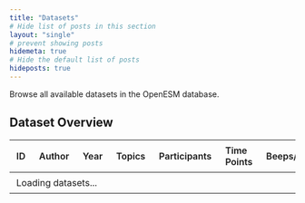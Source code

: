 ```yaml
---
title: "Datasets"
# Hide list of posts in this section
layout: "single"
# prevent showing posts
hidemeta: true
# Hide the default list of posts
hideposts: true
---
```


Browse all available datasets in the OpenESM database.

## Dataset Overview

<div id="datasets-table-container">
  <table id="datasets-table">
  <thead>
    <tr>
      <th>ID</th>
      <th>Author</th>
      <th>Year</th>
      <th>Topics</th>
      <th>Participants</th>
      <th>Time Points</th>
      <th>Beeps/Day</th>
      <th>Variables</th>
      <th>Cross-sectional</th>
      <th>Passive Sensor</th>
    </tr>
  </thead>
    <tbody id="datasets-table-body">
      <!-- Loading message will be replaced by JavaScript -->
      <tr>
        <td colspan="10">Loading datasets...</td>
      </tr>
    </tbody>
  </table>
</div>


<style>
  #datasets-table {
    width: 100%;
    border-collapse: collapse;
    margin: 1rem 0;
  }
  
  #datasets-table th, 
  #datasets-table td {
    padding: 0.5rem 0.75rem;
    text-align: left;
    border-bottom: 1px solid var(--border);
  }
  
  #datasets-table th {
    font-weight: 600;
  }
  
  #datasets-table tbody tr:hover {
    background-color: var(--code-bg);
  }
</style>


<script>
document.addEventListener('DOMContentLoaded', function() {
  // Debug: Log our current location
  console.log("Current pathname:", window.location.pathname);
  
  // Determine base path dynamically
  const basePath = window.location.pathname.includes('/openesm/') ? '/openesm' : '';
  const jsonUrl = `${basePath}/data/datasets_table.json`;
  
  console.log("Will fetch JSON from:", jsonUrl);
  
  // Find the table body element
  const tableBody = document.getElementById('datasets-table-body');
  
  // Attempt to fetch data with detailed logging
  console.log("Starting fetch request...");
  fetch(jsonUrl)
    .then(response => {
      console.log("Fetch response received:", response);
      console.log("Response status:", response.status);
      console.log("Response headers:", [...response.headers.entries()]);
      
      if (!response.ok) {
        throw new Error(`HTTP error! Status: ${response.status}`);
      }
      
      console.log("Response OK, parsing JSON...");
      return response.json();
    })
    .then(datasets => {
      console.log("JSON parsed successfully:", datasets);
      
      // Clear loading message
      tableBody.innerHTML = '';
      
      // Check if datasets array is valid
      if (!Array.isArray(datasets)) {
        throw new Error("Datasets is not an array: " + typeof datasets);
      }
      
      console.log(`Populating table with ${datasets.length} datasets`);
      
      // Generate table rows
      datasets.forEach((dataset, index) => {
        console.log(`Processing dataset ${index}:`, dataset);
        
        const row = document.createElement('tr');
        
        // Add URL correction for links
        const url = dataset.url.startsWith('/') ? 
          `${basePath}${dataset.url}` : dataset.url;
        
        row.innerHTML = `
          <td><a href="${url}">${dataset.id}</a></td>
          <td>${dataset.first_author}</td>
          <td>${dataset.year}</td>
          <td>${dataset.topics || ''}</td>
          <td>${dataset.n_participants}</td>
          <td>${dataset.n_time_points}</td>
          <td>${dataset.n_beeps_per_day || ''}</td>
          <td>${dataset.n_variables}</td>
          <td>${dataset.cross_sectional_available}</td>
          <td>${dataset.passive_data_available}</td>
        `;
        
        tableBody.appendChild(row);
      });
    })
    .catch(error => {
      console.error('Error loading datasets table:', error);
      tableBody.innerHTML = `
        <tr>
          <td colspan="10" style="color: red; font-weight: bold;">
            Error loading datasets: ${error.message}<br>
            Please check the browser console for more details.
          </td>
        </tr>
      `;
    });
});
</script>